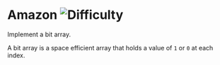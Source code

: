 # Amazon ![Difficulty](https://img.shields.io/badge/-MEDIUM-yellow)
	
Implement a bit array.
	
A bit array is a space efficient array that holds a value of `1` or `0` at each index.
	





	
